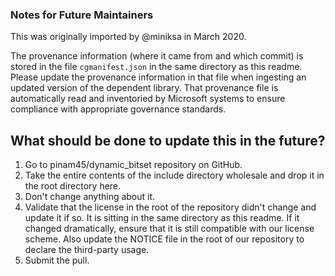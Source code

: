 ### Notes for Future Maintainers

This was originally imported by @miniksa in March 2020.

The provenance information (where it came from and which commit) is stored in the file `cgmanifest.json` in the same directory as this readme.
Please update the provenance information in that file when ingesting an updated version of the dependent library.
That provenance file is automatically read and inventoried by Microsoft systems to ensure compliance with appropriate governance standards.

## What should be done to update this in the future?

1. Go to pinam45/dynamic_bitset repository on GitHub.
2. Take the entire contents of the include directory wholesale and drop it in the root directory here.
3. Don't change anything about it.
4. Validate that the license in the root of the repository didn't change and update it if so. It is sitting in the same directory as this readme. 
   If it changed dramatically, ensure that it is still compatible with our license scheme. Also update the NOTICE file in the root of our repository to declare the third-party usage.
5. Submit the pull.

